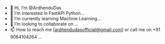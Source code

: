 - 👋 Hi, I’m @ArdhenduDas
- 👀 I’m interested in FastAPI Python...
- 🌱 I’m currently learning Machine Learning...
- 💞️ I’m looking to collaborate on ...
- 📫 How to reach me [ardhendudasofficial@gmail.com] or call me on +91 9064104264 ...

<!---
Ardhendu-official/Ardhendu-official is a ✨ special ✨ repository because its `README.md` (this file) appears on your GitHub profile.
You can click the Preview link to take a look at your changes.
--->
